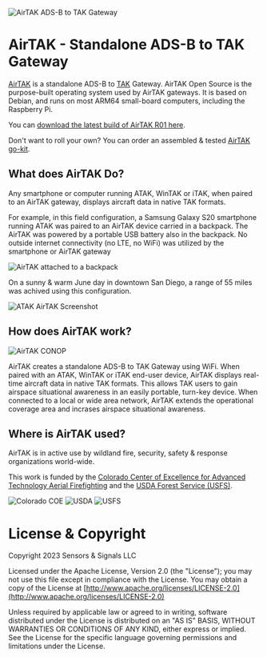 ![AirTAK ADS-B to TAK Gateway](https://images.squarespace-cdn.com/content/v1/6477cab5986c146297acea21/215a9728-55f0-438b-9a82-133012ccdb1b/airtakv1.jpg?format=512w)

# AirTAK - Standalone ADS-B to TAK Gateway

[AirTAK](https://www.snstac.com/blog/introducing-airtak-v1) is a standalone ADS-B to [TAK](https://www.tak.gov) Gateway. AirTAK Open Source is the purpose-built 
operating system used by AirTAK gateways. It is based on Debian, and runs on most ARM64
small-board computers, including the Raspberry Pi.

You can [download the latest build of AirTAK R01 here](https://drive.google.com/file/d/1BT053aHiCUGOuCLW_IXkkuzRCJurwJOw/view?usp=sharing).

Don't want to roll your own? You can order an assembled & tested [AirTAK go-kit](https://www.snstac.com/store/p/airtak-v1).


## What does AirTAK Do?

Any smartphone or computer running ATAK, WinTAK or iTAK, when paired to an AirTAK gateway, 
displays aircraft data in native TAK formats.

For example, in this field configuration, a Samsung Galaxy S20 smartphone running ATAK was paired to an AirTAK device carried in a backpack. The AirTAK was powered by a portable USB battery 
also in the backpack. No outside internet connectivity (no LTE, no WiFi) was utilized by the smartphone or AirTAK gateway

![AirTAK attached to a backpack](https://images.squarespace-cdn.com/content/v1/6477cab5986c146297acea21/5156f485-2d40-4609-a226-248f73032c15/backpack.png?format=256w)

On a sunny & warm June day in downtown San Diego, a range of 55 miles was achived using this 
configuration.

![ATAK AirTAK Screenshot](https://images.squarespace-cdn.com/content/v1/6477cab5986c146297acea21/916e24b9-8bc1-491d-b107-39426b0b0572/Screenshot_20230629_113649_ATAK.jpg?format=512w)


## How does AirTAK work?

![AirTAK CONOP](https://images.squarespace-cdn.com/content/v1/6477cab5986c146297acea21/4090f1e7-e65e-45f9-92de-26907b2d46bc/airtak+conop.png?format=512w)

AirTAK creates a standalone ADS-B to TAK Gateway using WiFi. When paired with an ATAK, 
WinTAK or iTAK end-user device, AirTAK displays real-time aircraft data in native TAK 
formats. This allows TAK users to gain airspace situational awareness in an easily 
portable, turn-key device. When connected to a local or wide area network, AirTAK extends the operational coverage area and incrases airspace situational awareness.


## Where is AirTAK used?

AirTAK is in active use by wildland fire, security, safety & response organizations world-wide.

This work is funded by the [Colorado Center of Excellence for Advanced Technology Aerial Firefighting](https://www.cofiretech.org/feature-projects/team-awareness-kit-tak) and the [USDA Forest Service (USFS)](https://www.fs.usda.gov/managing-land/fire).

![Colorado COE](https://images.squarespace-cdn.com/content/v1/6477cab5986c146297acea21/3eaaf2d1-60d4-4883-b944-8a02f1836664/coe+logo.png?format=105)
![USDA](https://images.squarespace-cdn.com/content/v1/6477cab5986c146297acea21/f72561b6-0cf4-4b7f-ac41-75d4bbc076d8/Logo_of_the_United_States_Department_of_Agriculture.svg.png?format=100)
![USFS](https://images.squarespace-cdn.com/content/v1/6477cab5986c146297acea21/61bde71a-14a1-455c-a8ef-90ba685f27c7/Logo_of_the_United_States_Forest_Service.svg+%281%29.png?format=100)


# License & Copyright

Copyright 2023 Sensors & Signals LLC

Licensed under the Apache License, Version 2.0 (the "License");
you may not use this file except in compliance with the License.
You may obtain a copy of the License at [http://www.apache.org/licenses/LICENSE-2.0](http://www.apache.org/licenses/LICENSE-2.0)

Unless required by applicable law or agreed to in writing, software
distributed under the License is distributed on an "AS IS" BASIS,
WITHOUT WARRANTIES OR CONDITIONS OF ANY KIND, either express or implied.
See the License for the specific language governing permissions and
limitations under the License.
